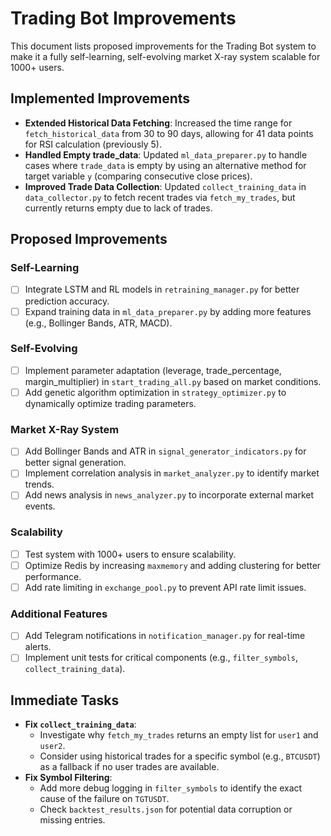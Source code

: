 # Trading Bot Improvements

This document lists proposed improvements for the Trading Bot system to make it a fully self-learning, self-evolving market X-ray system scalable for 1000+ users.

## Implemented Improvements
- **Extended Historical Data Fetching**: Increased the time range for `fetch_historical_data` from 30 to 90 days, allowing for 41 data points for RSI calculation (previously 5).
- **Handled Empty trade_data**: Updated `ml_data_preparer.py` to handle cases where `trade_data` is empty by using an alternative method for target variable `y` (comparing consecutive close prices).
- **Improved Trade Data Collection**: Updated `collect_training_data` in `data_collector.py` to fetch recent trades via `fetch_my_trades`, but currently returns empty due to lack of trades.

## Proposed Improvements

### Self-Learning
- [ ] Integrate LSTM and RL models in `retraining_manager.py` for better prediction accuracy.
- [ ] Expand training data in `ml_data_preparer.py` by adding more features (e.g., Bollinger Bands, ATR, MACD).

### Self-Evolving
- [ ] Implement parameter adaptation (leverage, trade_percentage, margin_multiplier) in `start_trading_all.py` based on market conditions.
- [ ] Add genetic algorithm optimization in `strategy_optimizer.py` to dynamically optimize trading parameters.

### Market X-Ray System
- [ ] Add Bollinger Bands and ATR in `signal_generator_indicators.py` for better signal generation.
- [ ] Implement correlation analysis in `market_analyzer.py` to identify market trends.
- [ ] Add news analysis in `news_analyzer.py` to incorporate external market events.

### Scalability
- [ ] Test system with 1000+ users to ensure scalability.
- [ ] Optimize Redis by increasing `maxmemory` and adding clustering for better performance.
- [ ] Add rate limiting in `exchange_pool.py` to prevent API rate limit issues.

### Additional Features
- [ ] Add Telegram notifications in `notification_manager.py` for real-time alerts.
- [ ] Implement unit tests for critical components (e.g., `filter_symbols`, `collect_training_data`).

## Immediate Tasks
- **Fix `collect_training_data`**:
  - Investigate why `fetch_my_trades` returns an empty list for `user1` and `user2`.
  - Consider using historical trades for a specific symbol (e.g., `BTCUSDT`) as a fallback if no user trades are available.
- **Fix Symbol Filtering**:
  - Add more debug logging in `filter_symbols` to identify the exact cause of the failure on `TGTUSDT`.
  - Check `backtest_results.json` for potential data corruption or missing entries.
